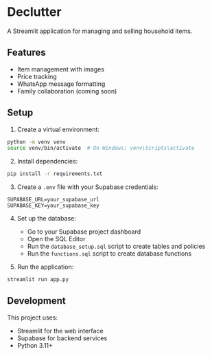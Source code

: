 # Declutter

A Streamlit application for managing and selling household items.

## Features
- Item management with images
- Price tracking
- WhatsApp message formatting
- Family collaboration (coming soon)

## Setup
1. Create a virtual environment:
```bash
python -m venv venv
source venv/bin/activate  # On Windows: venv\Scripts\activate
```

2. Install dependencies:
```bash
pip install -r requirements.txt
```

3. Create a `.env` file with your Supabase credentials:
```
SUPABASE_URL=your_supabase_url
SUPABASE_KEY=your_supabase_key
```

4. Set up the database:
   - Go to your Supabase project dashboard
   - Open the SQL Editor
   - Run the `database_setup.sql` script to create tables and policies
   - Run the `functions.sql` script to create database functions

5. Run the application:
```bash
streamlit run app.py
```

## Development
This project uses:
- Streamlit for the web interface
- Supabase for backend services
- Python 3.11+